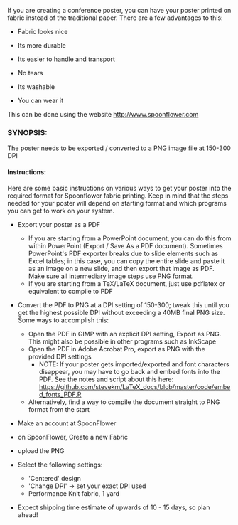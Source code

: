 If you are creating a conference poster, you can have your poster printed on fabric instead of the traditional paper. There are a few advantages to this:

- Fabric looks nice

- Its more durable

- Its easier to handle and transport

- No tears

- Its washable

- You can wear it

This can be done using the website http://www.spoonflower.com

### SYNOPSIS:

The poster needs to be exported / converted to a PNG image file at 150-300 DPI

#### Instructions: 

Here are some basic instructions on various ways to get your poster into the required format for Spoonflower fabric printing. Keep in mind that the steps needed for your poster will depend on starting format and which programs you can get to work on your system.

- Export your poster as a PDF
  - If you are starting from a PowerPoint document, you can do this from within PowerPoint (Export / Save As a PDF document). Sometimes PowerPoint's PDF exporter breaks due to slide elements such as Excel tables; in this case, you can copy the entire slide and paste it as an image on a new slide, and then export that image as PDF. Make sure all intermediary image steps use PNG format.
  - If you are starting from a TeX/LaTeX document, just use pdflatex or equivalent to compile to PDF

- Convert the PDF to PNG at a DPI setting of 150-300; tweak this until you get the highest possible DPI without exceeding a 40MB final PNG size. Some ways to accomplish this:
  - Open the PDF in GIMP with an explicit DPI setting, Export as PNG. This might also be possible in other programs such as InkScape
  - Open the PDF in Adobe Acrobat Pro, export as PNG with the provided DPI settings
    - NOTE: If your poster gets imported/exported and font characters disappear, you may have to go back and embed fonts into the PDF. See the notes and script about this here: https://github.com/stevekm/LaTeX_docs/blob/master/code/embed_fonts_PDF.R
  - Alternatively, find a way to compile the document straight to PNG format from the start

- Make an account at SpoonFlower
- on SpoonFlower, Create a new Fabric 
- upload the PNG
- Select the following settings: 
  - 'Centered' design
  - 'Change DPI' -> set your exact DPI used
  - Performance Knit fabric, 1 yard
- Expect shipping time estimate of upwards of 10 - 15 days, so plan ahead!
